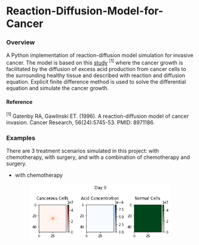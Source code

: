 # Reaction-Diffusion-Model-for-Cancer
### Overview
A Python implementation of reaction-diffusion model simulation for invasive cancer. The model is based on this [study](https://cancerres.aacrjournals.org/content/canres/56/24/5745.full.pdf) <sup>[1]</sup> where the cancer growth is facilitated by the diffusion of excess acid production from cancer cells to the surrounding healthy tissue and described with reaction and diffusion equation. Explicit finite difference method is used to solve the differential equation and simulate the cancer growth.

#### Reference
<sup>[1]</sup> Gatenby RA, Gawlinski ET. (1996). A reaction-diffusion model of cancer invasion.
Cancer Research, 56(24):5745-53. PMID: 8971186.

### Examples
There are 3 treatment scenarios simulated in this project: with chemotherapy, with surgery, and with a combination of chemotherapy and surgery.

* with chemotherapy 
<p align="center">
  <img width=75% height=75% src="https://github.com/AdamPurnomo/Reaction-Diffusion-Model-for-Cancer/blob/main/With%20Chemo.gif?raw=true">
</p>





